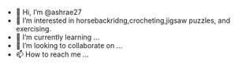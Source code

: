 - 👋 Hi, I’m @ashrae27
- 👀 I’m interested in horsebackridng,crocheting,jigsaw puzzles, and exercising.
- 🌱 I’m currently learning ...
- 💞️ I’m looking to collaborate on ...
- 📫 How to reach me ...

<!---
ashrae27/ashrae27 is a ✨ special ✨ repository because its `README.md` (this file) appears on your GitHub profile.
You can click the Preview link to take a look at your changes.
--->
